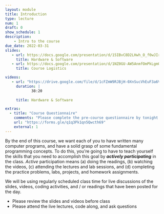 ```yaml
---
layout: module
title: Introduction
type: lecture
num: 1
draft: 0
show_schedule: 1
description:
    - Intro to the course
due_date: 2022-03-31
slides:
   - url: https://docs.google.com/presentation/d/15IBvC8D2LHwh_O_f0wJIr3p0K6SeU8XU/edit?usp=sharing&ouid=117551212520532352302&rtpof=true&sd=true 
     title: Hardware & Software
   - url: https://docs.google.com/presentation/d/1NZ0GU-AW5AnmfOmPkLgmQoShn4ohZXBE/edit?usp=sharing&ouid=117551212520532352302&rtpof=true&sd=true
     title: Course Logistics

videos:
   - url: "https://drive.google.com/file/d/1cFZmW9RJBjH-0XnSucVhEuF3a6VfoeMn/view?usp=sharing"
     duration: |
            38:20
        
     title: Hardware & Software

extras:
  - title: "Course Questionnaire"
    comments: "Please complete the pre-course questionnaire by tonight (3/31)!"
    url: "https://forms.gle/q1q3Pk1qn5Qwcth69"
    external: 1
---
```



By the end of this course, we want each of you to have written many computer programs, and have a solid grasp of some fundamental programming concepts. To do this, you're going to have to teach yourself the skills that you need to accomplish this goal by ***actively participating*** in the class. *Active* participation means (a) doing the readings, (b) watching the videos, (c) attending the lectures and lab sessions, and (d) completing the practice problems, labs, projects, and homework assignments.

We will be using regularly scheduled class time for live discussions of the slides, videos, coding activities, and / or readings that have been posted for the day.
* Please review the slides and videos before class
* Please attend the live lectures, code along, and ask questions
